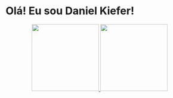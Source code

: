 # Olá! Eu sou Daniel Kiefer! 

<div align="center">
  <a href="https://github.com/kieferdan">
  <img height="180em" src="https://github-readme-stats.vercel.app/api?username=kieferdan&show_icons=true&theme=dark&include_all_commits=true&count_private=true"/>
  <img height="180em" src="https://github-readme-stats.vercel.app/api/top-langs/?username=kieferdan&layout=compact&langs_count=7&theme=dark"/>
</div>

  
